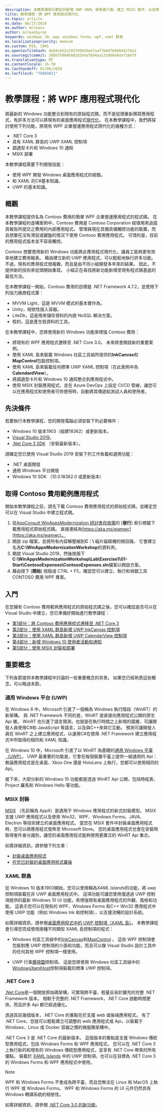 ```yaml
---
description: 本教學課程示範如何新增 UWP XAML 使用者介面、建立 MSIX 套件，以及將其他現代化元件併入您的 WPF 應用程式中。
title: 教學課程：將 WPF 應用程式現代化
ms.topic: article
ms.date: 06/27/2019
ms.author: mcleans
author: mcleanbyron
keywords: windows 10，uwp，windows forms，wpf，xaml 群島
ms.localizationpriority: medium
ms.custom: RS5, 19H1
ms.openlocfilehash: de84cbb2e1927d9426eefaaf7b0d70d604427da1
ms.sourcegitcommit: 26bb75084b9d2d2b4a76d4aa131066e8da716679
ms.translationtype: MT
ms.contentlocale: zh-TW
ms.lasthandoff: 01/06/2020
ms.locfileid: "75683811"
---
```

# <a name="tutorial-modernize-a-wpf-app"></a>教學課程：將 WPF 應用程式現代化 

將最新的 Windows 功能整合到現有的原始程式碼，而不是從頭重新撰寫應用程式，有許多方法可以將現有的桌面應用程式[現代化](index.md)。 在本教學課程中，我們將探討使用下列功能，將現有 WPF 企業營運應用程式現代化的幾種方式：

* .NET Core 3
* 具有 XAML 群島的 UWP XAML 控制項
* 調適型卡片和 Windows 10 通知
* MSIX 部署

本教學課程需要下列開發技能：

* 使用 WPF 開發 Windows 桌面應用程式的經驗。
* 和 XAML 的C#基本知識。
* UWP 的基本知識。

## <a name="overview"></a>概觀

本教學課程提供名為 Contoso 費用的簡單 WPF 企業營運應用程式的程式碼。 在本教學課程的虛構案例中，Contoso 費用是 Contoso Corporation 經理用來追蹤其報告所提交之費用的內部應用程式。 管理員現在具備具備觸控功能的裝置，而且想要在沒有滑鼠或鍵盤的情況下使用 Contoso 費用應用程式。 可惜的是，目前的應用程式版本並不容易觸控。

Contoso 想要使用新的 Windows 功能將此應用程式現代化，讓員工能夠更有效率地建立費用報表。 藉由建立新的 UWP 應用程式，可以輕鬆地執行許多功能。 不過，現有的應用程式很複雜，而且是由不同小組開發多年來的結果。 因此，不提供新的技術來從頭開始重寫。 小組正在尋找將新功能新增至現有程式碼基底的最佳方法。

在本教學課程一開始，Contoso 費用的目標是 .NET Framework 4.7.2，並使用下列協力廠商程式庫：

* MVVM Light，這是 MVVM 模式的基本實作為。
* Unity，相依性插入容器。
* LiteDb，這是用來儲存資料的內嵌 NoSQL 解決方案。
* 假的，這是產生假資料的工具。

在本教學課程中，您將使用新的 Windows 功能來增強 Contoso 費用：

* 將現有的 WPF 應用程式遷移至 .NET Core 3.0。 未來將會開啟新的重要案例。
* 使用 XAML 島來裝載 Windows 社區工具組所提供的**InkCanvas**和**MapControl**包裝控制項。
* 使用 XAML 島來裝載任何標準 UWP XAML 控制項（在此案例中為**CalendardView**）。
* 將調適型卡片和 Windows 10 通知整合到應用程式中。
* 使用 MSIX 封裝應用程式，並在 Azure DevOps 上設定 CI/CD 管線，讓您可以在應用程式和使用者可供使用時，自動將其傳遞給測試人員和使用者。

## <a name="prerequisites"></a>先決條件

若要執行本教學課程，您的開發電腦必須安裝下列必要條件：

* Windows 10 版本1903（組建18362）或更新版本。
* [Visual Studio 2019](https://www.visualstudio.com)。
* [.Net Core 3 SDK](https://dotnet.microsoft.com/download/dotnet-core/3.0) （安裝最新版本）。

請確定您已使用 Visual Studio 2019 安裝下列工作負載和選用功能：

* .NET 桌面開發
* 通用 Windows 平台開發
* Windows 10 SDK （10.0.18362.0 或更新版本）

## <a name="get-the-contoso-expenses-sample-app"></a>取得 Contoso 費用範例應用程式

開始本教學課程之前，請先下載 Contoso 費用應用程式的原始程式碼，並確定您可以在 Visual Studio 中建立程式碼。

1. 從[AppConsult WinAppsModernization 研討會存放庫](https://github.com/Microsoft/AppConsult-WinAppsModernizationWorkshop)的 [**發行**] 索引標籤下載應用程式原始程式碼。 直接連結為[https://aka.ms/wamwc](https://aka.ms/wamwc)。
2. 開啟 zip 檔案，並將所有內容解壓縮到**C：\\** 磁片磁碟機的根目錄。 它會建立名為**C:\WinAppsModernizationWorkshop**的資料夾。
3. 開啟 Visual Studio 2019，然後按兩下**C:\WinAppsModernizationWorkshop\Lab\Exercise1\01-Start\ContosoExpenses\ContosoExpenses.sln**檔案以開啟方案。
4. 藉由按下 [**開始**] 按鈕或 CTRL + F5，確認您可以建立、執行和偵錯工具 CONTOSO 費用 WPF 專案。

## <a name="get-started"></a>入門

在您擁有 Contoso 費用範例應用程式的原始程式碼之後，您可以確認是否可以在 Visual Studio 中建立，您已準備好開始進行教學課程：

* [第1部分：將 Contoso 費用應用程式遷移至 .NET Core 3](modernize-wpf-tutorial-1.md)
* [第2部分：使用 XAML 群島新增 UWP InkCanvas 控制項](modernize-wpf-tutorial-2.md)
* [第3部分：使用 XAML 群島新增 UWP CalendarView 控制項](modernize-wpf-tutorial-3.md)
* [第4部分：新增 Windows 10 使用者活動和通知](modernize-wpf-tutorial-4.md)
* [第5部分：使用 MSIX 封裝和部署](modernize-wpf-tutorial-5.md)

## <a name="important-concepts"></a>重要概念

下列各節提供本教學課程中討論的一些重要概念的背景。 如果您已經熟悉這些概念，可以略過本節。

### <a name="universal-windows-platform-uwp"></a>通用 Windows 平台 (UWP)

在 Windows 8 中，Microsoft 引進了一個稱為 Windows 執行階段（WinRT）的新架構。 與 .NET Framework 不同的是，WinRT 是直接向應用程式公開的原生 Api 層。 WinRT 也引進了語言預測，也就是在執行時間之上新增的圖層，可讓開發人員使用C#和 JavaScript 等語言，以及與C++來與它互動。 預測可讓開發人員在 WinRT 之上建立應用程式，以運用C#在使用 .NET Framework 建立應用程式中所取得的相同和 XAML 知識。 

在 Windows 10 中，Microsoft 引進了以 WinRT 為基礎的[通用 Windows 平臺（UWP）](/windows/uwp/get-started/universal-application-platform-guide)。 UWP 最重要的功能是，它會在每個裝置平臺上提供一組通用的 Api：無論應用程式是在桌面、Xbox One 還是 HoloLens 上執行，您都可以使用相同的 Api。

接下來，大部分新的 Windows 10 功能都是透過 WinRT Api 公開，包括時程表、Project 羅馬和 Windows Hello 等功能。

### <a name="msix-packaging"></a>MSIX 封裝

[MSIX](/windows/msix/) （先前稱為 AppX）是適用于 Windows 應用程式的新式封裝模型。 MSIX 支援 UWP 應用程式以及使用 Win32、WPF、Windows Forms、JAVA、Electron 等技術建立的桌面應用程式。 當您在 MSIX 套件中封裝桌面應用程式時，您可以將應用程式發佈至 Microsoft Store。 您的桌面應用程式也會在安裝時取得套件身分識別，讓您的桌面應用程式能夠使用更廣泛的 WinRT Api 集合。

如需詳細資訊，請參閱下列文章：

* [封裝桌面應用程式](/windows/uwp/porting/desktop-to-uwp-root)
* [在您已封裝的桌面應用程式幕後](/windows/uwp/porting/desktop-to-uwp-behind-the-scenes)

### <a name="xaml-islands"></a>XAML 群島

從 Windows 10 版本1903開始，您可以使用稱為*XAML Islands*的功能，將 uwp 控制項裝載在非 UWP 桌面應用程式中。 這項功能可讓您使用僅透過 UWP 控制項提供的最新 Windows 10 UI 功能，來增強現有桌面應用程式的外觀、風格和功能。 這表示您可以在現有的 WPF、Windows Forms 和C++ Win32 應用程式中使用 UWP 功能（例如 Windows Ink 和控制項），以支援流暢的設計系統。

如需詳細資訊，請參閱[桌面應用程式中的 UWP 控制項（XAML 島）](/windows/uwp/xaml-platform/xaml-host-controls)。 本教學課程會引導您完成使用兩種不同類型 XAML 島控制項的程式：

* Windows 社區工具組中的[InkCanvas](https://docs.microsoft.com/windows/communitytoolkit/controls/wpf-winforms/inkcanvas)和[MapControl](https://docs.microsoft.com/windows/communitytoolkit/controls/wpf-winforms/mapcontrol) 。 這些 WPF 控制項會包裝對應 UWP 控制項的介面和功能，而且可以像 Visual Studio 設計工具中的任何其他 WPF 控制項一樣使用。

* UWP 行事[曆視圖](/windows/uwp/design/controls-and-patterns/calendar-view)控制項。 這是您將使用 Windows 社區工具組中的[WindowsXamlHost](https://docs.microsoft.com/windows/communitytoolkit/controls/wpf-winforms/windowsxamlhost)控制項裝載的標準 UWP 控制項。

### <a name="net-core-3"></a>.NET Core 3

[.Net Core](https://docs.microsoft.com/dotnet/core/)是一個開放原始碼架構，可實現跨平臺、輕量且易於擴充的完整 .NET Framework 版本。 相較于完整的 .NET Framework，.NET Core 啟動時間更快，而且許多 Api 都已經過優化。

透過其前幾個版本，.NET Core 的重點在於支援 web 或後端應用程式。 有了 .NET Core，您就可以輕鬆建立可調整的 web 應用程式或 Api，以裝載于 Windows、Linux 或 Docker 容器之類的微服務架構中。

.NET Core 3 是 .NET Core 的最新版本。 這個版本的重點是支援 Windows 傳統型應用程式，包括 Windows Forms 和 WPF 應用程式。 您可以在 .NET Core 3 上執行新的和現有的 Windows 傳統型應用程式，並享有 .NET Core 帶來的所有優點。 裝載於 [XAML Islands](xaml-islands.md) 中的 UWP 控制項，也可以在目標為 .NET Core 3 的 Windows Forms 和 WPF 應用程式中使用。

> [!NOTE]
> WPF 和 Windows Forms 不會成為跨平臺，而且您無法在 Linux 和 MacOS 上執行 WPF 或 Windows Forms。 WPF 和 Windows Forms 的 UI 元件仍然具有 Windows 轉譯系統的相依性。

如需詳細資訊，請參閱 [.NET Core 3.0 的新功能](https://docs.microsoft.com/dotnet/core/whats-new/dotnet-core-3-0)。
